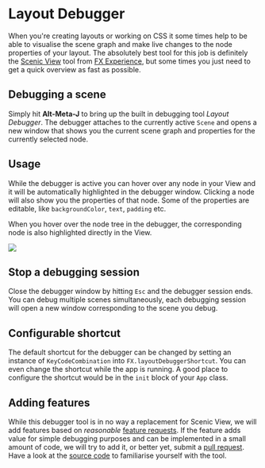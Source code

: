 # Layout Debugger

When you're creating layouts or working on CSS it some times help to be able to visualise the scene graph and make live changes to the node properties of your layout. The absolutely best tool for this job is definitely the [Scenic View](http://fxexperience.com/scenic-view/) tool from [FX Experience](http://fxexperience.com/), but some times you just need to get a quick overview as fast as possible.

## Debugging a scene

Simply hit **Alt-Meta-J** to bring up the built in debugging tool *Layout Debugger*. The debugger attaches to the currently active `Scene` and opens a new window that shows you the current scene graph and properties for the currently selected node.

## Usage

While the debugger is active you can hover over any node in your View and it will be automatically highlighted in the debugger window. Clicking a node will also show you the properties of that node. Some of the properties are editable, like `backgroundColor`, `text`, `padding` etc.

When you hover over the node tree in the debugger, the corresponding node is also highlighted directly in the View.

![](http://i.imgur.com/kKH8ydl.gif)

## Stop a debugging session

Close the debugger window by hitting `Esc` and the debugger session ends. You can debug multiple scenes simultaneously, each debugging session will open a new window corresponding to the scene you debug.

## Configurable shortcut

The default shortcut for the debugger can be changed by setting an instance of `KeyCodeCombination` into `FX.layoutDebuggerShortcut`. You can even change the shortcut while the app is running. A good place to configure the shortcut would be in the `init` block of your `App` class.

## Adding features

While this debugger tool is in no way a replacement for Scenic View, we will add features based on *reasonable* [feature requests](https://github.com/edvin/tornadofx/issues). If the feature adds value for simple debugging purposes and can be implemented in a small amount of code, we will try to add it, or better yet, submit a [pull request](https://github.com/edvin/tornadofx/pulls). Have a look at the [source code](https://github.com/edvin/tornadofx/blob/master/src/main/java/tornadofx/LayoutDebugger.kt) to familiarise yourself with the tool.